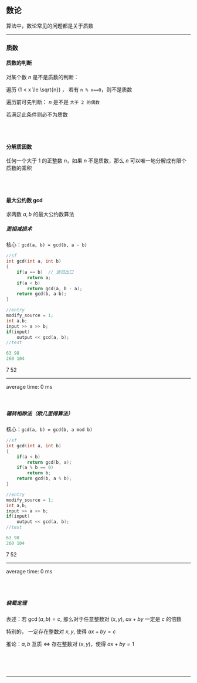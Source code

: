 <!-- @import "/root.css" -->

## 数论

算法中，数论常见的问题都是关于质数
<hr class=short>

### 质数

#### 质数的判断

对某个数 $n$ 是不是质数的判断：

遍历 \(1 < x \le \sqrt{n}\) ， 若有 `n % x==0`，则不是质数

遍历前可先判断： $n$ 是不是 `大于 2 的偶数`

若满足此条件则必不为质数

<br>
<br>

#### 分解质因数

任何一个大于 1 的正整数 $n$，如果 $n$ 不是质数，那么 $n$ 可以唯一地分解成有限个质数的乘积

<br>
<br>

#### 最大公约数 gcd

求两数 $a,b$ 的最大公约数算法

##### 更相减损术

核心：`gcd(a, b) = gcd(b, a - b)`

```cpp {cmd=run}
//sf
int gcd(int a, int b)
{
    if(a == b)  // 递归出口
        return a;
    if(a < b)
        return gcd(a, b - a);
    return gcd(b, a-b);
}
```
```cpp {cmd=run continue hide}
//entry
modify_source = 1;
int a,b;
input >> a >> b;
if(input)
    output << gcd(a, b);
//test
```
```cpp {cmd=run continue modify_source}
63 98
260 104
```

<!-- code_chunk_output -->

<div class=code-output> 

7
52

<hr class=code-hr> average time: 0 ms


</div> 



<!-- /code_chunk_output -->

<br>
<br>

##### 辗转相除法（欧几里得算法）

核心：`gcd(a, b) = gcd(b, a mod b)`

```cpp {cmd=run}
//sf
int gcd(int a, int b)
{
    if(a < b)
        return gcd(b, a);
    if(a % b == 0)
        return b;
    return gcd(b, a % b);
}
```
```cpp {cmd=run continue hide}
//entry
modify_source = 1;
int a,b;
input >> a >> b;
if(input)
    output << gcd(a, b);
//test
```
```cpp {cmd=run continue modify_source}
63 98
260 104
```

<!-- code_chunk_output -->

<div class=code-output> 

7
52

<hr class=code-hr> average time: 0 ms


</div> 



<!-- /code_chunk_output -->

<br><br>

##### 裴蜀定理

表述：若 $\gcd (a, b) = c$, 那么对于任意整数对 $(x, y)$, $ax+by$ 一定是 $c$ 的倍数

特别的， 一定存在整数对 $x, y$, 使得 $ax+by=c$

推论：$a, b$ 互质 $\Leftrightarrow$ 存在整数对 $(x, y)$，使得 $ax+by=1$ 


<br>
<br>
<br>

---
